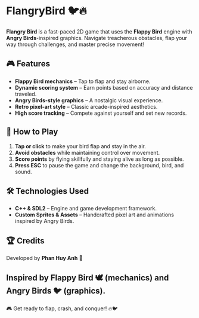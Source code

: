 # FlangryBird 🐦🔥

**Flangry Bird** is a fast-paced 2D game that uses the **Flappy Bird** engine with **Angry Birds**-inspired graphics. Navigate treacherous obstacles, flap your way through challenges, and master precise movement!

## 🎮 Features
- **Flappy Bird mechanics** – Tap to flap and stay airborne.
- **Dynamic scoring system** – Earn points based on accuracy and distance traveled.
- **Angry Birds-style graphics** – A nostalgic visual experience.
- **Retro pixel-art style** – Classic arcade-inspired aesthetics.
- **High score tracking** – Compete against yourself and set new records.

## 🚀 How to Play
1. **Tap or click** to make your bird flap and stay in the air.
2. **Avoid obstacles** while maintaining control over movement.
3. **Score points** by flying skillfully and staying alive as long as possible.
4. **Press ESC** to pause the game and change the background, bird, and sound.

## 🛠️ Technologies Used
- **C++ & SDL2** – Engine and game development framework.
- **Custom Sprites & Assets** – Handcrafted pixel art and animations inspired by Angry Birds.

## 🏆 Credits
Developed by **Phan Huy Anh** 🚀

Inspired by **Flappy Bird** 🕊️ (mechanics) and **Angry Birds** 🐦 (graphics).
---

🎮 Get ready to flap, crash, and conquer! 🔥🐦

